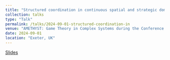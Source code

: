 ```yaml
---
title: "Structured coordination in continuous spatial and strategic domains"
collection: talks
type: "Talk"
permalink: /talks/2024-09-01-structured-coordination-in
venue: "AMETHYST: Game Theory in Complex Systems during the Conference on Complex Systems"
date: 2024-09-01
location: "Exeter, UK"
---
```


[Slides](http://jmcalis.github.io.files/McAlisterCCSPresentation.pdf)
